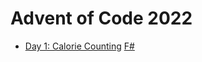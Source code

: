 # Advent of Code 2022

* [Day 1: Calorie Counting](https://adventofcode.com/2022/day/1) [F#](https://github.com/grishace/aoc-2022/blob/main/day01-calorie-counting/Program.fs)
